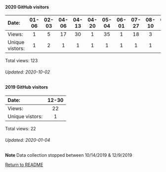 #### 2020 GitHub visitors
Date:    |       01-06   |       02-03   |       04-06   |       04-13   |       04-20   |  05-04  |  06-01  |  07-27  |  08-10  |  09-07  |  09-14
|:---    |:---:  |:---:  |:---:  |:---:  |:---:  |:---:  |:---:  |:---:  |:---:  |:---:  |:---:
Views:   |       1       |       5       |       17      |       30      |       1       |  35     |  1      |  18     |  3      |  9      |  3
Unique            vistors: |       1       |       2       |       1       |       1       |       1  |      1  |      1  |      1  |      1  |      1  |      1

Total views: 123
###### Updated: 2020-10-02

#### 2019 GitHub visitors
Date:		   |         12-30
|:---   |:---: 
Views:		  |         22   
Unique  vistors:  |       1       

Total views: 22
###### Updated: 2020-01-04
**Note**  Data collection stopped between 10/14/2019 & 12/9/2019

[Return to README](https://github.com/BradleyA/pi-wifi/blob/master/README.md)
